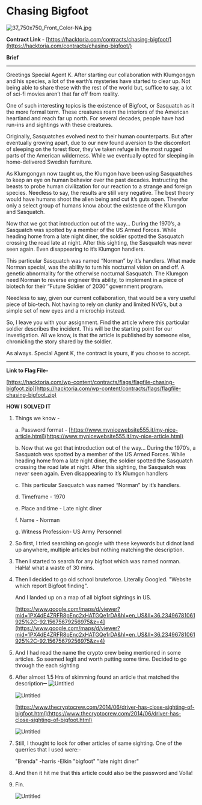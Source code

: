 # Chasing Bigfoot

![37_750x750_Front_Color-NA.jpg](Chasing%20Bigfoot%20ef0f3eb28bfb443abfaf216350c85781/37_750x750_Front_Color-NA.jpg)

**Contract Link -** [https://hacktoria.com/contracts/chasing-bigfoot/](https://hacktoria.com/contracts/chasing-bigfoot/)

**Brief**

---

Greetings Special Agent K. After starting our collaboration with Klumgongyn and his species, a lot of the earth’s mysteries have started to clear up. Not being able to share these with the rest of the world but, suffice to say, a lot of sci-fi movies aren’t that far off from reality.

One of such interesting topics is the existence of Bigfoot, or Sasquatch as it the more formal term. These creatures roam the interiors of the American heartland and reach far up north. For several decades, people have had run-ins and sightings with these creatures.

Originally, Sasquatches evolved next to their human counterparts. But after eventually growing apart, due to our new found aversion to the discomfort of sleeping on the forest floor, they’ve taken refuge in the most rugged parts of the American wilderness. While we eventually opted for sleeping in home-delivered Swedish furniture.

As Klumgongyn now taught us, the Klumgon have been using Sasquatches to keep an eye on human behavior over the past decades. Instructing the beasts to probe human civilization for our reaction to a strange and foreign species. Needless to say, the results are still very negative. The best theory would have humans shoot the alien being and cut it’s guts open. Therefor only a select group of humans know about the existence of the Klumgon and Sasquatch.

Now that we got that introduction out of the way… During the 1970’s, a Sasquatch was spotted by a member of the US Armed Forces. While heading home from a late night diner, the soldier spotted the Sasquatch crossing the road late at night. After this sighting, the Sasquatch was never seen again. Even disappearing to it’s Klumgon handlers.

This particular Sasquatch was named “Norman” by it’s handlers. What made Norman special, was the ability to turn his nocturnal vision on and off. A genetic abnormality for the otherwise nocturnal Sasquatch. The Klumgon need Norman to reverse engineer this ability, to implement in a piece of biotech for their “Future Soldier of 2030” government program.

Needless to say, given our current collaboration, that would be a very useful piece of bio-tech. Not having to rely on clunky and limited NVG’s, but a simple set of new eyes and a microchip instead.

So, I leave you with your assignment. Find the article where this particular soldier describes the incident. This will be the starting point for our investigation. All we know, is that the article is published by someone else, chronicling the story shared by the soldier.

As always. Special Agent K, the contract is yours, if you choose to accept.

---

**Link to Flag File-** 

[https://hacktoria.com/wp-content/contracts/flags/flagfile-chasing-bigfoot.zip](https://hacktoria.com/wp-content/contracts/flags/flagfile-chasing-bigfoot.zip)

**HOW I SOLVED IT**

1. Things we know -

    a.   Password format - [https://www.mynicewebsite555.it/my-nice-article.html](https://www.mynicewebsite555.it/my-nice-article.html)
    
    b.   Now that we got that introduction out of the way… During the 1970’s, a Sasquatch was spotted by a member of the US Armed Forces. While heading home from a late night diner, the soldier spotted the Sasquatch crossing the road late at night. After this sighting, the Sasquatch was never seen again. Even disappearing to it’s Klumgon handlers
        
    c.   This particular Sasquatch was named “Norman” by it’s handlers.
        
    d.   Timeframe - 1970
        
    e.   Place and time - Late night diner
        
    f.   Name - Norman
        
    g.   Witness Profession- US Army Personnel 
        
2. So first, I tried searching on google with these keywords but didnot land up anywhere, multiple articles but nothing matching the description.
3. Then I started to search for any bigfoot which was named norman. HaHa! what a waste of 30 mins.
4. Then I decided to go old school bruteforce. Literally Googled. "Website which report Bigfoot finding".
    
    And I landed up on a map of all bigfoot sightings in US.
    
    [https://www.google.com/maps/d/viewer?mid=1PX4dE4ZRFR8pEnc2xHATGQe1rDA&hl=en_US&ll=36.23496781061925%2C-92.15675679256975&z=4](https://www.google.com/maps/d/viewer?mid=1PX4dE4ZRFR8pEnc2xHATGQe1rDA&hl=en_US&ll=36.23496781061925%2C-92.15675679256975&z=4)
    
5.  And I had read the name the crypto crew being mentioned in some articles. So seemed legit and worth putting some time. Decided to go through the each sighting 
  
6.  After almost 1.5 Hrs of skimming found an article that matched the description➖
    ![Untitled](Chasing%20Bigfoot%20ef0f3eb28bfb443abfaf216350c85781/Untitled.png)
    
    ![Untitled](Chasing%20Bigfoot%20ef0f3eb28bfb443abfaf216350c85781/Untitled%201.png)
    
    [https://www.thecryptocrew.com/2014/06/driver-has-close-sighting-of-bigfoot.html](https://www.thecryptocrew.com/2014/06/driver-has-close-sighting-of-bigfoot.html)
    
    ![Untitled](Chasing%20Bigfoot%20ef0f3eb28bfb443abfaf216350c85781/Untitled%202.png)
    
7.  Still, I thought to look for other articles of same sighting. One of the querries that I used were:-
    
    "Brenda" -harris -Elkin "bigfoot" "late night diner"
    
8.  And then it hit me that this article could also be the password and Volla!
    
9.  Fin.
    
    ![Untitled](Chasing%20Bigfoot%20ef0f3eb28bfb443abfaf216350c85781/Untitled%203.png)
